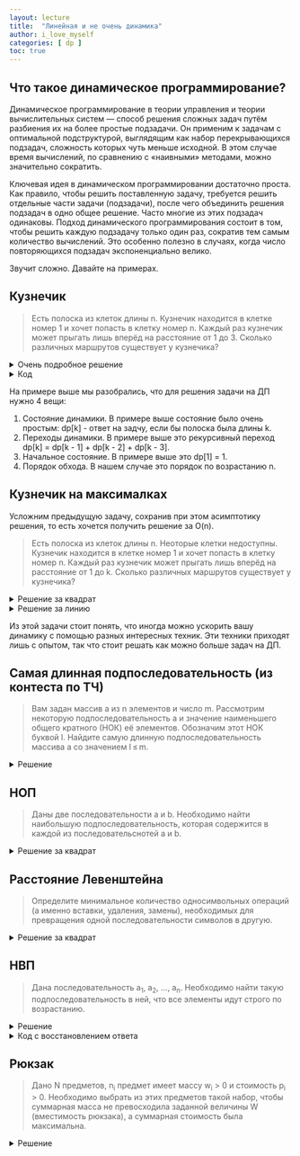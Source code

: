 ```yaml
---
layout: lecture
title:  "Линейная и не очень динамика"
author: i_love_myself
categories: [ dp ]
toc: true
---
```


## Что такое динамическое программирование?

Динамическое программирование в теории управления и теории вычислительных систем — способ решения сложных задач путём разбиения их на более простые подзадачи. Он применим к задачам с оптимальной подструктурой, выглядящим как набор перекрывающихся подзадач, сложность которых чуть меньше исходной. В этом случае время вычислений, по сравнению с «наивными» методами, можно значительно сократить.

Ключевая идея в динамическом программировании достаточно проста. Как правило, чтобы решить поставленную задачу, требуется решить отдельные части задачи (подзадачи), после чего объединить решения подзадач в одно общее решение. Часто многие из этих подзадач одинаковы. Подход динамического программирования состоит в том, чтобы решить каждую подзадачу только один раз, сократив тем самым количество вычислений. Это особенно полезно в случаях, когда число повторяющихся подзадач экспоненциально велико.

Звучит сложно. Давайте на примерах.

## Кузнечик

> Есть полоска из клеток длины n. Кузнечик находится в клетке номер 1 и хочет попасть в клетку номер n. Каждый раз кузнечик может прыгать лишь вперёд на расстояние от 1 до 3. Сколько различных маршрутов существует у кузнечика?

<details markdown="1">
  <summary>Очень подробное решение</summary>
  
  Если подходить к задаче в лоб с помощью перебора, то всё выглядит очень грустно. Да и работать будет долго. Разобьем задачу на более простые подзадачи:

  Пусть ```dp[k]``` - ответ на задачу, если полоска была длины k. Будем называть это _состоянием динамики_.Предположим, мы умеем вычислять dp для всех k от 1 до n-1. Как же вычислить ```dp[n]```? В клетку номер n кузнечик мог попасть лишь из трёх: n-1, n-2, n-3. При этом все три типа маршрута будут разными. Поэтому количество маршрутов до клетки n можно вычислить по _рекурсивной формуле_:

  <p align="center">dp[n] = dp[n - 1] + dp[n - 2] + dp[n - 2] </p>
  
  Это замечательно, мы почти решили задачу! Осталось обговорить пару моментов, а именно: _базу динамики_ и _порядок обхода_.
  
  База динамики, либо начальное состояние динамики - это то состояние, от которого можно оттолкнуться при вычислении рекурсивной формулы. Например, в нашем случае это будет ```dp[1] = 1```. Все остальные значения можно вычислить по рекурсивной формуле в порядке увеличения n.
</details>

<details markdown="1">
  <summary>Код</summary>
  
```cpp
int main() {
    int n;
    cin >> n;
    vector<int> dp(n);
    dp[0] = 1;
    for (int i = 1; i < n; ++i) {
      dp[i] = dp[i - 1] + dp[i - 2] + dp[i - 3];
    }
    cout << dp[n - 1];
}
```
</details>

На примере выше мы разобрались, что для решения задачи на ДП нужно 4 вещи:

1. Состояние динамики. В примере выше состояние было очень простым: dp[k] - ответ на задчу, если бы полоска была длины k.
2. Переходы динамики. В примере выше это рекурсивный переход dp[k] = dp[k - 1] + dp[k - 2] + dp[k - 3].
3. Начальное состояние. В примере выше это dp[1] = 1.
4. Порядок обхода. В нашем случае это порядок по возрастанию n.

## Кузнечик на максималках

Усложним предыдущую задачу, сохранив при этом асимптотику решения, то есть хочется получить решение за O(n).

> Есть полоска из клеток длины n. Неоторые клетки недоступны. Кузнечик находится в клетке номер 1 и хочет попасть в клетку номер n. Каждый раз кузнечик может прыгать лишь вперёд на расстояние от 1 до k. Сколько различных маршрутов существует у кузнечика?

<details markdown="1">
  <summary>Решение за квадрат</summary>
  
  Решение будет очень похожим. Для начала попробуем решить ровно так же как и прошлую задачу:

  Пусть dp[m] - ответ на задачу, если бы полоска была длины m. Тогда переходы для доступных будут иметь вид:

  <center>dp[m] = dp[m - 1] + dp[m - 2] + ... + dp[m - k]</center>

  Если клетка недоступна, то dp[m] = 0.

  К сожалению, мы решили задачу за O(n * k), что в худшем случае ведёт себя как квадрат. Но рано отчаиваться, решение можно улучшить!
</details>

<details markdown="1">
  <summary>Решение за линию</summary>
  
  Будем хранить pref[k] = dp[k] + dp[k - 1] + ... + dp[1]. Это называется префиксной суммой на масиве динамики. И префиксные суммы прекрасно помогают соптимизировать динамику:

  <center>dp[m] = dp[m - 1] + dp[m - 2] + ... + dp[m - k] = pref[m - 1] - pref[m - k - 1]</center>

  То есть достаточно лишь одной операции разности на массиве префиксных сумм, которые очень лекго поддерживать при нашем подсчёте динамики.
</details>

Из этой задачи стоит понять, что иногда можно ускорить вашу динамику с помощью разных интересных техник. Эти техники приходят лишь с опытом, так что стоит решать как можно больше задач на ДП.

## Самая длинная подпоследовательность (из контеста по ТЧ)

> Вам задан массив a из n элементов и число m. Рассмотрим некоторую подпоследовательность a и значение наименьшего общего кратного (НОК) её элементов. Обозначим этот НОК буквой l. Найдите самую длинную подпоследовательность массива a со значением l ≤ m.

<details markdown="1">
  <summary>Решение</summary>
  
  Задача очень сложная. Необходимо додуматься до нескольких идей.

  Идея 1. Задача так сформулирована, что вы начинаете думать о подпоследовательности, а нужно на самом деле по сути искать подмножество, так как порядок для взятия НОКа не важен.

  Идея 2. Разобьем числа на группы раных элементов. Пусть чисел, равных x в точности cnt[x]. Не сложно заметить, что если мы взяли число x, то можно взять все cnt[x] чисел, что только увличит размер подмножества.

  Идея 3. Пусь dp[i][j] - это максимальное количество чисел, если НОД равен i и мы рассмотрели первые j групп чисел.

  Иедя 4. Переходы. Если t=x*i - НОД чисел, то мы можем взять группу чисел i. То есть dp[x*i][j + 1] = dp[x*i][j] + cnt[x], где текущая группа состоит из чисел, равных x, а i - любое число.

  Идея 5. Можно считать dp в одном и том же массиве (не двумерном, а одномерном).

  Идея 6. Решение работает за O(n log n).
</details>

## НОП

> Даны две последовательности a и b. Необходимо найти наибольшую подпоследовательность, которая содержится в каждой из последовательснотей a и b.

<details markdown="1">
  <summary>Решение за квадрат</summary>
  
  Пусть состояние динамики dp[i][j] - это размер НОП, если бы a состояло из префикса размера i, а b - из префикса размера j.

  Не сложно понять, что бывает 2 вида переходов:

  Если a[i] = b[j], то можно удлинить посдедовательность dp[i-1][j-1] числами a[i] и b[j]. В противном случае нужно взять "лучший ответ", который лежит либо в dp[i-1][j], либо в dp[i][j - 1].

  Базу динамики и порядок обхода остаётся на вас.
</details>

## Расстояние Левенштейна

> Определите минимальное количество односимвольных операций (а именно вставки, удаления, замены), необходимых для превращения одной последовательности символов в другую.

<details markdown="1">
  <summary>Решение за квадрат</summary>
  
  [тык на foxford](https://foxford.ru/wiki/informatika/vychislenie-rasstoyaniya-levenshteyna)
</details>

## НВП

> Дана последовательность a<sub>1</sub>, a<sub>2</sub>, ..., a<sub>n</sub>. Необходимо найти такую подпоследовательность в ней, что все элементы идут строго по возрастанию.

<details markdown="1">
  <summary>Решение</summary>
  
  [Очень советую прочитать всё об НВП на e-maxx.](https://e-maxx.ru/algo/longest_increasing_subseq_log)
</details>

<details markdown="1">
<summary> Код с восстановлением ответа </summary>

```cpp
#include <iostream>
#include <algorithm>
#include <vector>
#include <string>

using namespace std;

const int INF = 2e9;

int main() {
    int n;
    cin >> n;
    vector<int> a(n);
    for (int& x : a)
        cin >> x;

    vector<int> p(n, -1);
    vector<int> dp(n + 1, INF);
    vector<int> ind_dp(n + 1, -1);
    dp[0] = -INF;

    for (int i = 0; i < n; ++i) {
        int l = 0, r = n + 1;
        // dp[l]: dp[l] < a[i] и l - max

        while (r - l > 1) { // [l; r)
            int m = (r + l) / 2;
            if (dp[m] < a[i])
                l = m;
            else
                r = m;
        }

        dp[l + 1] = a[i];
        ind_dp[l + 1] = i;
        p[i] = ind_dp[l];
    }

    int i = 1;
    while (i < n && dp[i + 1] != INF)
        ++i;

    i = ind_dp[i]; // индекс ( из a) последнего элемента самой длинной ВП
    vector<int> ans;
    ans.push_back(a[i]);
    while (p[i] != -1) {
        i = p[i];
        ans.push_back(a[i]);
    }

    reverse(ans.begin(), ans.end());
    for (int x : ans)
        cout << x << ' ';
}
```

</details>

## Рюкзак

> Дано N предметов, n<sub>i</sub> предмет имеет массу w<sub>i</sub> > 0 и стоимость p<sub>i</sub> > 0. Необходимо выбрать из этих предметов такой набор, чтобы суммарная масса не превосходила заданной величины W (вместимость рюкзака), а суммарная стоимость была максимальна.

<details markdown="1">
  <summary>Решение</summary>
  
  [Очень советую прочитать все модификации задачи о рюкзаке](https://neerc.ifmo.ru/wiki/index.php?title=%D0%97%D0%B0%D0%B4%D0%B0%D1%87%D0%B0_%D0%BE_%D1%80%D1%8E%D0%BA%D0%B7%D0%B0%D0%BA%D0%B5)
</details>
